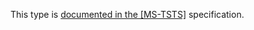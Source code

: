 This type is [documented in the [MS-TSTS]](https://learn.microsoft.com/en-us/openspecs/windows_protocols/ms-tsts/aba2eab5-c9b8-48aa-befc-ae8b32a3efd7) specification.
